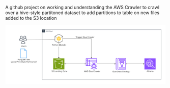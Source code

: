 A github project on working and understanding the AWS Crawler to crawl over a hive-style partitoned dataset to add partitions to table on new files added to the S3 location

![ETL Pipline Design Plan](etl-pipeline-crawler.svg)